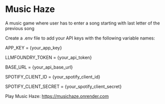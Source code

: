 # Music Haze
A music game where user has to enter a song starting with last letter of the previous song

Create a .env file to add your API keys with the following variable names:

APP_KEY = {your_app_key}

LLMFOUNDRY_TOKEN = {your_api_token}

BASE_URL = {your_api_base_url}

SPOTIFY_CLIENT_ID = {your_spotify_client_id}

SPOTIFY_CLIENT_SECRET = {your_spotify_client_secret}

Play Music Haze: https://musichaze.onrender.com
